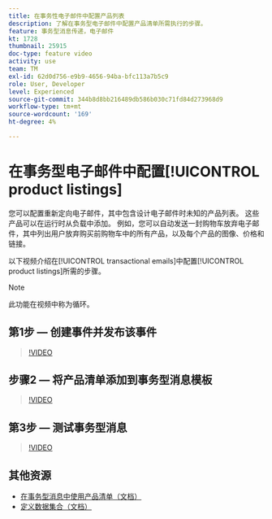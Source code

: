 ```yaml
---
title: 在事务性电子邮件中配置产品列表
description: 了解在事务型电子邮件中配置产品清单所需执行的步骤。
feature: 事务型消息传递，电子邮件
kt: 1728
thumbnail: 25915
doc-type: feature video
activity: use
team: TM
exl-id: 62d0d756-e9b9-4656-94ba-bfc113a7b5c9
role: User, Developer
level: Experienced
source-git-commit: 344b8d8bb216489db586b030c71fd84d273968d9
workflow-type: tm+mt
source-wordcount: '169'
ht-degree: 4%

---
```


# 在事务型电子邮件中配置[!UICONTROL product listings]

您可以配置重新定向电子邮件，其中包含设计电子邮件时未知的产品列表。 这些产品可以在运行时从负载中添加。 例如，您可以自动发送一封购物车放弃电子邮件，其中列出用户放弃购买前购物车中的所有产品，以及每个产品的图像、价格和链接。

以下视频介绍在[!UICONTROL transactional emails]中配置[!UICONTROL product listings]所需的步骤。

>[!NOTE]
>
>此功能在视频中称为循环。

## 第1步 — 创建事件并发布该事件

>[!VIDEO](https://video.tv.adobe.com/v/25914?quality=12)

## 步骤2 — 将产品清单添加到事务型消息模板

>[!VIDEO](https://video.tv.adobe.com/v/25915?quality=12)

## 第3步 — 测试事务型消息

>[!VIDEO](https://video.tv.adobe.com/v/25916?quality=12)

## 其他资源

* [在事务型消息中使用产品清单（文档）](https://experienceleague.adobe.com/docs/campaign-standard/using/communication-channels/transactional-messaging/transactional-message-edition/editing-transactional-message.html?lang=en)
* [定义数据集合（文档）](https://experienceleague.adobe.com/docs/campaign-standard/using/communication-channels/transactional-messaging/event-configuration/configuring-transactional-event.html?lang=en)
